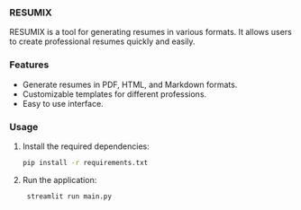 ### RESUMIX

RESUMIX is a tool for generating resumes in various formats. It allows users to create professional resumes quickly and easily.

### Features

- Generate resumes in PDF, HTML, and Markdown formats.
- Customizable templates for different professions.
- Easy to use interface.


### Usage

1. Install the required dependencies:
   ```bash
   pip install -r requirements.txt
   ```

2. Run the application:
   ```bash
    streamlit run main.py
    ```